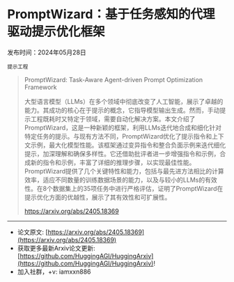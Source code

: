 # PromptWizard：基于任务感知的代理驱动提示优化框架
发布时间：2024年05月28日

`提示工程`
> PromptWizard: Task-Aware Agent-driven Prompt Optimization Framework
>
> 大型语言模型（LLMs）在多个领域中彻底改变了人工智能，展示了卓越的能力。其成功的核心在于提示的概念，它指导模型输出生成。然而，手动提示工程既耗时又特定于领域，需要自动化解决方案。本文介绍了PromptWizard，这是一种新颖的框架，利用LLMs迭代地合成和细化针对特定任务的提示。与现有方法不同，PromptWizard优化了提示指令和上下文示例，最大化模型性能。该框架通过变异指令和整合负面示例来迭代细化提示，加深理解和确保多样性。它还借助批评者进一步增强指令和示例，合成新的指令和示例，丰富了详细的推理步骤，以实现最佳性能。PromptWizard提供了几个关键特性和能力，包括与最先进方法相比的计算效率，适应不同数量的训练数据场景的能力，以及与较小的LLMs的有效性。在8个数据集上的35项任务中进行严格评估，证明了PromptWizard在提示优化方面的优越性，展示了其有效性和可扩展性。
>
> https://arxiv.org/abs/2405.18369


<hr />

- 论文原文: [https://arxiv.org/abs/2405.18369](https://arxiv.org/abs/2405.18369)
- 获取更多最新Arxiv论文更新: [https://github.com/HuggingAGI/HuggingArxiv](https://github.com/HuggingAGI/HuggingArxiv)!
- 加入社群，+v: iamxxn886